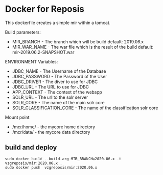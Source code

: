 # Docker for Reposis

This dockerfile creates a simple mir within a tomcat.

Build parameters:

- MIR_BRANCH - The branch which will be build default: 2019.06.x
- MIR_WAR_NAME - The war file which is the result of the build default: mir-2019.06.2-SNAPSHOT.war

ENVIRONMENT Variables:

- JDBC_NAME - The Username of the Database
- JDBC_PASSWORD - The Password of the User
- JDBC_DRIVER - The diver to use for JDBC
- JDBC_URL - The URL to use for JDBC
- APP_CONTEXT - The context of the webapp
- SOLR_URL - The url to the solr server
- SOLR_CORE - The name of the main solr core
- SOLR_CLASSIFICATION_CORE - The name of the classification solr core

Mount point

- /mcr/home/ - the mycore home directory
- /mcr/data/ - the mycore data directory

## build and deploy
```
sudo docker build --build-arg MIR_BRANCH=2020.06.x -t vzgreposis/mir:2020.06.x .
sudo docker push  vzgreposis/mir:2020.06.x
```
